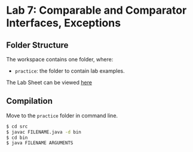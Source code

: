 # Lab 7: Comparable and Comparator Interfaces, Exceptions

## Folder Structure

The workspace contains one folder, where:

- `practice`: the folder to contain lab examples.

The Lab Sheet can be viewed [here](labsheet.pdf)

## Compilation
Move to the `practice` folder in command line.

```bash
$ cd src
$ javac FILENAME.java -d bin
$ cd bin
$ java FILENAME ARGUMENTS
```
